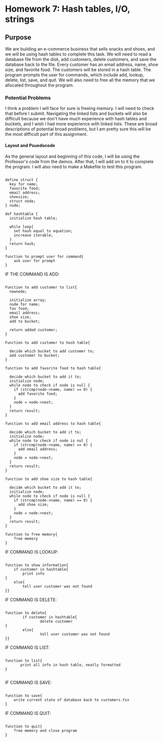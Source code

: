 # Homework 7: Hash tables, I/O, strings

## Purpose
We are building an e-commerce business that sells snacks and shoes, and we will be using hash tables to complete this task. We will need to read a database file from the disk, add customers, delete customers, and save the database back to the file. Every customer has an email address, name, shoe size, and favorite food. The customers will be stored in a hash table. The program prompts the user for commands, which include add, lookup, delete, list, save, and quit. We will also need to free all the memory that we allocated throughout the program.

### Potential Problems
I think a problem I will face for sure is freeing memory. I will need to check that before I submit. Navigating the linked lists and buckets will also be difficult because we don't have much experience with hash tables and buckets, and I wish I had more experience with linked lists. These are broad descriptions of potential broad problems, but I am pretty sure this will be the most difficult part of this assignment.

#### Layout and Psuedocode

As the general layout and beginning of this code, I will be using the Professor's code from the demos. After that, I will add on to it to complete the program. I will also need to make a Makefile to test this program.

```

define struct {
  key for name;
  favorite food;
  email address;
  shoesize;
  struct node;
} node;

def hashtable {
  initialize hash table;
 
  while loop{
    set hash equal to equation;
    increase iterable;
  }
  return hash;
}

function to prompt user for command{
	ask user for prompt
}

```

IF THE COMMAND IS ADD:

```

Function to add customer to list{
  newnode;

  initialize array;
  node for name;
  fav food;
  email address;
  shoe size;
  add to bucket;

  return added customer;
}

Function to add customer to hash table{

  decide which bucket to add customer to;
  add customer to bucket;
}

function to add favorite food to hash table{

  decide which bucket to add it to;
  initialize node;
  while node to check if node is null {
    if (strcmp(node->name, name) == 0) {
      add favorite food;
    }
    node = node->next;
  }
  return result;
}

function to add email address to hash table{

  decide which bucket to add it to;
  initialize node;
  while node to check if node is nul {
    if (strcmp(node->name, name) == 0) {
      add email address;
    }
    node = node->next;
  }
  return result;
}

function to add shoe size to hash table{

  decide which bucket to add it to;
  initialize node;
  while node to check if node is null {
    if (strcmp(node->name, name) == 0) {
      add shoe size;
    }
    node = node->next;
  }
  return result;
}

function to free memory{
	free memory
}

```

IF COMMAND IS LOOKUP:

```

function to show information{
	if customer in hashtable{
		print info
}
	else{
		tell user customer was not found
}}

```

IF COMMAND IS DELETE:

```

function to delete{
        if customer in hashtable{
                delete customer
}
        else{
                tell user customer was not found
}}

```

IF COMMAND IS LIST:

```

function to list{
       print all info in hash table, neatly formatted
}


```

IF COMMAND IS SAVE:

```

function to save{
	write current state of database back to customers.tsv
}

```

IF COMMAND IS QUIT:

```

function to quit{
	free memory and close program
}
```
